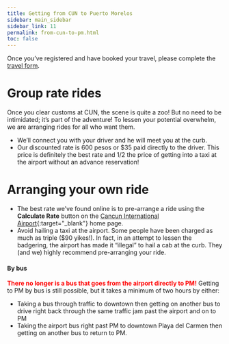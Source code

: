 ```yaml
---
title: Getting from CUN to Puerto Morelos
sidebar: main_sidebar
sidebar_link: 11
permalink: from-cun-to-pm.html
toc: false
---
```


Once you’ve registered and have booked your travel, please complete the [travel form]().

# Group rate rides

Once you clear customs at CUN, the scene is quite a zoo! But no need to be intimidated; it’s part of the adventure! To lessen your potential overwhelm, we are arranging rides for all who want them. 

- We’ll connect you with your driver and he will meet you at the curb.
- Our discounted rate is 600 pesos or $35 paid directly to the driver. This price is definitely the best rate and 1/2 the price of getting into a taxi at the airport without an advance reservation!

# Arranging your own ride

- The best rate we’ve found online is to pre-arrange a ride using the **Calculate Rate** button on the [Cancun International Airport](https://www.cancunairport.com/transprotation.html){:target="_blank"} home page.
- Avoid hailing a taxi at the airport. Some people have been charged as much as triple ($90 yikes!). In fact, in an attempt to lessen the badgering, the airport has made it “illegal” to hail a cab at the curb. They (and we) highly recommend pre-arranging your ride. 

#### By bus

<span style="color: red">**There no longer is a bus that goes from the airport directly to PM!**</span> Getting to PM by bus is still possible, but it takes a minimum of two hours by either:

- Taking a bus through traffic to downtown then getting on another bus to drive right back through the same traffic jam past the airport and on to PM
- Taking the airport bus right past PM to downtown Playa del Carmen then getting on another bus to return to PM.
